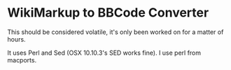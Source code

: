 # WikiMarkup to BBCode Converter
This should be considered volatile, it's only been worked on for a matter of hours.

It uses Perl and Sed (OSX 10.10.3's SED works fine). I use perl from macports.
